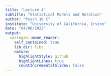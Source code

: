 ```yaml
---
title: "Lecture 4"
subtitle: "Statistical Models and Notation"
author: "Psych 10 C"
institute: "University of California, Irvine"
date: "04/06/2022"
output:
  xaringan::moon_reader:
    self_contained: true
    lib_dir: libs
    nature:
      highlightStyle: github
      highlightLines: true
      countIncrementalSlides: false
---
```

